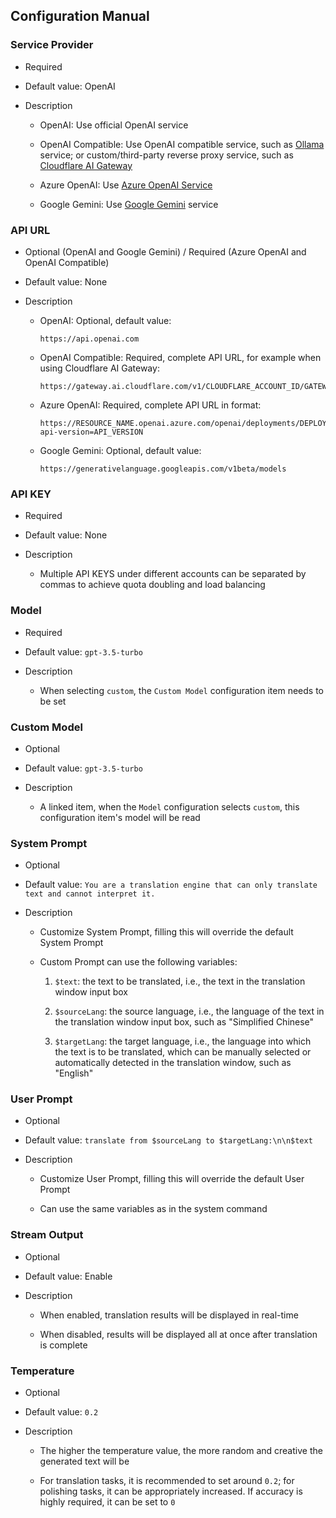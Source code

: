 ## Configuration Manual

### Service Provider

- Required

- Default value: OpenAI

- Description

  - OpenAI: Use official OpenAI service

  - OpenAI Compatible: Use OpenAI compatible service, such as [Ollama](https://ollama.com/blog/openai-compatibility) service; or custom/third-party reverse proxy service, such as [Cloudflare AI Gateway](https://developers.cloudflare.com/ai-gateway/)

  - Azure OpenAI: Use [Azure OpenAI Service](https://learn.microsoft.com/zh-cn/azure/ai-services/openai/chatgpt-quickstart)

  - Google Gemini: Use [Google Gemini](https://ai.google.dev/gemini-api/docs) service

### API URL

- Optional (OpenAI and Google Gemini) / Required (Azure OpenAI and OpenAI Compatible)

- Default value: None

- Description

  - OpenAI: Optional, default value:

    ```
    https://api.openai.com
    ```

  - OpenAI Compatible: Required, complete API URL, for example when using Cloudflare AI Gateway:

    ```
    https://gateway.ai.cloudflare.com/v1/CLOUDFLARE_ACCOUNT_ID/GATEWAY_ID/openai/chat/completions
    ```

  - Azure OpenAI: Required, complete API URL in format:

    ```
    https://RESOURCE_NAME.openai.azure.com/openai/deployments/DEPLOYMENT_NAME/chat/completions?api-version=API_VERSION
    ```

  - Google Gemini: Optional, default value:

    ```
    https://generativelanguage.googleapis.com/v1beta/models
    ```

### API KEY

- Required

- Default value: None

- Description

  - Multiple API KEYS under different accounts can be separated by commas to achieve quota doubling and load balancing

### Model

- Required

- Default value: `gpt-3.5-turbo`

- Description

  - When selecting `custom`, the `Custom Model` configuration item needs to be set

### Custom Model

- Optional

- Default value: `gpt-3.5-turbo`

- Description

  - A linked item, when the `Model` configuration selects `custom`, this configuration item's model will be read

### System Prompt

- Optional

- Default value: `You are a translation engine that can only translate text and cannot interpret it.`

- Description

  - Customize System Prompt, filling this will override the default System Prompt

  - Custom Prompt can use the following variables:

    1. `$text`: the text to be translated, i.e., the text in the translation window input box

    2. `$sourceLang`: the source language, i.e., the language of the text in the translation window input box, such as "Simplified Chinese"

    3. `$targetLang`: the target language, i.e., the language into which the text is to be translated, which can be manually selected or automatically detected in the translation window, such as "English"

### User Prompt

- Optional

- Default value: `translate from $sourceLang to $targetLang:\n\n$text`

- Description

  - Customize User Prompt, filling this will override the default User Prompt

  - Can use the same variables as in the system command

### Stream Output

- Optional

- Default value: Enable

- Description

  - When enabled, translation results will be displayed in real-time

  - When disabled, results will be displayed all at once after translation is complete

### Temperature

- Optional

- Default value: `0.2`

- Description

  - The higher the temperature value, the more random and creative the generated text will be

  - For translation tasks, it is recommended to set around `0.2`; for polishing tasks, it can be appropriately increased. If accuracy is highly required, it can be set to `0`
